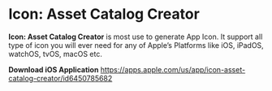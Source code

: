 # Icon: Asset Catalog Creator
**Icon: Asset Catalog Creator** is most use to generate App Icon. It support all type of icon you will ever need for any of Apple’s Platforms like iOS, iPadOS, watchOS, tvOS, macOS etc.

**Download iOS Application**
https://apps.apple.com/us/app/icon-asset-catalog-creator/id6450785682

